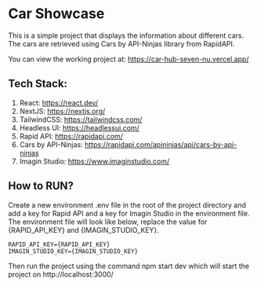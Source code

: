 # Car Showcase
This is a simple project that displays the information about different cars. The cars are retrieved using Cars by API-Ninjas library from RapidAPI.

You can view the working project at: https://car-hub-seven-nu.vercel.app/

## Tech Stack:
1. React: https://react.dev/
2. NextJS: https://nextjs.org/
3. TailwindCSS: https://tailwindcss.com/
4. Headless UI: https://headlessui.com/
5. Rapid API: https://rapidapi.com/
6. Cars by API-Ninjas: https://rapidapi.com/apininjas/api/cars-by-api-ninjas
7. Imagin Studio: https://www.imaginstudio.com/

## How to RUN?
Create a new environment .env file in the root of the project directory and add a key for Rapid API and a key for Imagin Studio in the environment file. The environment file will look like below, replace the value for {RAPID_API_KEY} and {IMAGIN_STUDIO_KEY}.

```shell
RAPID_API_KEY={RAPID_API_KEY}
IMAGIN_STUDIO_KEY={IMAGIN_STUDIO_KEY}
```

Then run the project using the command npm start dev which will start the project on http://localhost:3000/